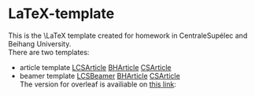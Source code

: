 # LaTeX-template
This is the \LaTeX template created for homework in CentraleSupélec and Beihang University.  
There are two templates:  
- article template [LCSArticle](LCSArticle.cls)  [BHArticle](BHArticle.cls)  [CSArticle](CSArticle.cls)   
- beamer template [LCSBeamer](LCSBeamer.cls)  [BHArticle](BHBeamer.cls)  [CSArticle](CSBeamer.cls)   
The version for overleaf is availiable on [this link](https://www.overleaf.com/read/tcbxdycqrwjg):  
